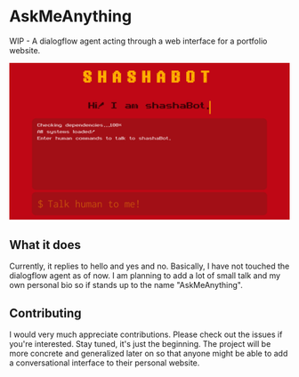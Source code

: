 # AskMeAnything

WIP - A dialogflow agent acting through a web interface for a portfolio website.

![Screenshot](./screenshots/askmeanything_shot.png)

## What it does

Currently, it replies to hello and yes and no. Basically, I have not touched the dialogflow agent as of now. I am planning to add a lot of small talk and my own personal bio so if stands up to the name "AskMeAnything".

## Contributing
I would very much appreciate contributions. Please check out the issues if you're interested. Stay tuned, it's just the beginning. The project will be more concrete and generalized later on so that anyone might be able to add a conversational interface to their personal website.
